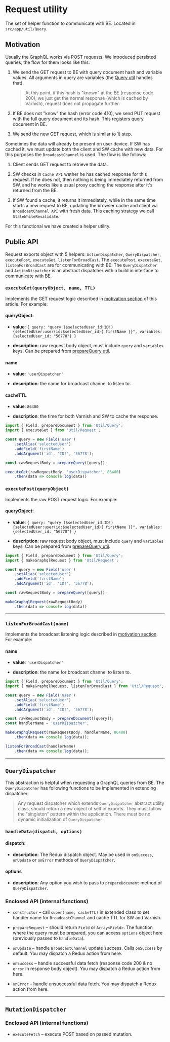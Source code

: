 # Request utility

The set of helper function to communicate with BE. Located in `src/app/util/Query`.

## Motivation

Usually the GraphQL works via POST requests. We introduced persisted queries, the flow for them looks like this:

1. We send the GET request to BE with query document hash and variable values. All arguments in query are variables (the [Query util](./02-Query.md) handles that). 

    > At this point, if this hash is "known" at the BE (response code 200), we just get the normal response (which is cached by Varnish), request does not propagate further.

2. If BE does not "know" the hash (error code 410), we send PUT request with the full query document and its hash. This registers query document in BE.

3. We send the new GET request, which is similar to 1) step.

Sometimes the data will already be present on user device. If SW has cached it, we must update both the client and SW cache with new data. For this purposes the `BroadcastChannel` is used. The flow is like follows:

1. Client sends GET request to retrieve the data.

2. SW checks in `Cache API` wether he has cached response for this request. If he does not, then nothing is being immediately returned from SW, and he works like a usual proxy caching the response after it's returned from the BE.

3. If SW found a cache, it returns it immediately, while in the same time starts a new request to BE, updating the browser cache and client via `BroadcastChannel API` with fresh data. This caching strategy we call `StaleWhileRevalidate`.

For this functional we have created a helper utility.

## Public API
    
Request exports object with 5 helpers: `ActionDispatcher`, `QueryDispatcher`, `executePost`, `executeGet`, `listenForBroadCast`. The `executePost`, `executeGet`, `listenForBroadCast` are for communicating with BE. The `QueryDispatcher` and `ActionDispatcher` is an abstract dispatcher with a build in interface to communicate with BE.

### `executeGet(queryObject, name, TTL)`

Implements the GET request logic described in [motivation section](#Motivation) of this article. For example:

#### queryObject:
    
- **value**: `{ query: "query ($selectedUser_id:ID!) {selectedUser:user(id:$selectedUser_id){ firstName }}", variables: {selectedUser_id: "56778"} }`

- **description**: raw request body object, must include `query` and `variables` keys. Can be prepared from [prepareQuery util]('./02-Query.md').

#### name

- **value**: `'userDispatcher'`

- **description**: the name for broadcast channel to listen to.

#### cacheTTL

- **value**: `86400`

- **description**: the time for both Varnish and SW to cache the response.

```js
import { Field, prepareDocument } from 'Util/Query';
import { executeGet } from 'Util/Request';

const query = new Field('user')
    .setAlias('selectedUser')
    .addField('firstName')
    .addArgument('id', 'ID!', '56778');

const rawRequestBody = prepareQuery([query]);

executeGet(rawRequestBody, 'userDispatcher', 86400)
    .then(data => console.log(data))
```

### `executePost(queryObject)`

Implements the raw POST request logic. For example:

#### queryObject:
    
- **value**: `{ query: "query ($selectedUser_id:ID!) {selectedUser:user(id:$selectedUser_id){ firstName }}", variables: {selectedUser_id: "56778"} }`

- **description**: raw request body object, must include `query` and `variables` keys. Can be prepared from [prepareQuery util]('./02-Query.md').

```js
import { Field, prepareDocument } from 'Util/Query';
import { makeGraphqlRequest } from 'Util/Request';

const query = new Field('user')
    .setAlias('selectedUser')
    .addField('firstName')
    .addArgument('id', 'ID!', '56778');

const rawRequestBody = prepareQuery([query]);

makeGraphqlRequest(rawRequestBody)
    .then(data => console.log(data))
```

<hr />

### `listenForBroadCast(name)`

Implements the broadcast listening logic described in [motivation section](#Motivation). For example:

#### name

- **value**: `'userDispatcher'`

- **description**: the name for broadcast channel to listen to.

```js
import { Field, prepareDocument } from 'Util/Query';
import { makeGraphqlRequest, listenForBroadCast } from 'Util/Request';

const query = new Field('user')
    .setAlias('selectedUser')
    .addField('firstName')
    .addArgument('id', 'ID!', '56778');

const rawRequestBody = prepareDocument([query]);
const handlerName = 'userDispatcher';

makeGraphqlRequest(rawRequestBody, handlerName, 86400)
    .then(data => console.log(data));

listenForBroadCast(handlerName)
    .then(data => console.log(data));
```

<hr />

## `QueryDispatcher`

This abstraction is helpful when requesting a GraphQL queries from BE. The `QueryDispatcher` has following functions to be implemented in extending dispatcher:

> Any request dispatcher which extends `QueryDispatcher` abstract utility class, should return a new object of self in exports. They must follow the "singleton" pattern within the application. There must be no dynamic initialization of `QueryDispatcher`.

### `handleData(dispatch, options)`

#### dispatch:

- **description**: The Redux dispatch object. May be used in `onSuccess`, `onUpdate` or `onError` methods of `QueryDispatcher`.

#### options

- **description**: Any option you wish to pass to `prepareDocument` method of `QueryDispatcher`.

### Enclosed API (internal functions)

- `constructor` – call `super(name, cacheTTL)` in extended class to set handler name for `BroadcastChannel` and cache TTL for SW and Varnish.

- `prepareRequest` – should return `Field` or `Array<Field>`. The function where the query must be prepared, you can access `options` object here (previously passed to `handleData`).

- `onUpdate` – handle `BroadcastChannel` update success. Calls `onSuccess` by default. You may dispatch a Redux action from here.

- `onSuccess` – handle successful data fetch (response code 200 & no `error` in response body object). You may dispatch a Redux action from here.

- `onError` – handle unsuccessful data fetch. You may dispatch a Redux action from here.

<hr />

## `MutationDispatcher`

### Enclosed API (internal functions)

- `executeFetch` – execute POST based on passed mutation.